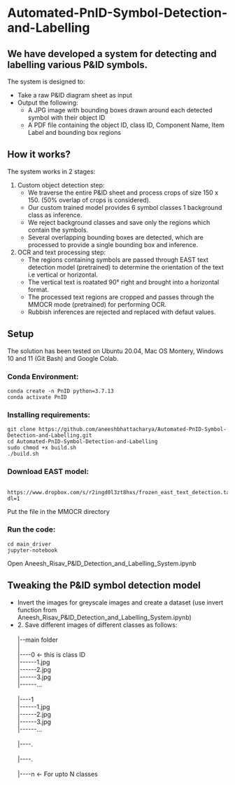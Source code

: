 # Automated-PnID-Symbol-Detection-and-Labelling 
## We have developed a system for detecting and labelling various P&ID symbols. <br>
The system is designed to: <br>
<ul>
  <li>Take a raw P&ID diagram sheet as input</li>
<li>Output the following:
  <ul>
    <li>A JPG image with bounding boxes drawn around each detected symbol with their object ID</li>
    <li>A PDF file containing the object ID, class ID, Component Name, Item Label and bounding box regions </li>
  </ul>
  </li>
 </ul>
 
 ## How it works?
 The system works in 2 stages:
 <ol> 
  <li>Custom object detection step:
    <ul>
    <li>We traverse the entire P&ID sheet and process crops of size 150 x 150. (50% overlap of crops is considered).</li>
    <li>Our custom trained model provides 6 symbol classes 1 background class as inference.</li>
    <li>We reject background classes and save only the regions which contain the symbols.</li> 
      <li>Several overlapping bounding boxes are detected, which are processed to provide a single bounding box and inference.</li>
    </ul>
  </li>
  
  <li>OCR and text processing step:
    <ul>
    <li>The regions containing symbols are passed through EAST text detection model (pretrained) to determine the orientation of the text i.e vertical or horizontal.</li>
    <li>The vertical text is roatated 90° right and brought into a horizontal format.</li>
    <li>The processed text regions are cropped and passes through the MMOCR mode (pretrained) for performing OCR.</li>
    <li>Rubbish inferences are rejected and replaced with defaut values.</li> 
    </ul>
  </li>
</ol>

## Setup
The solution has been tested on Ubuntu 20.04, Mac OS Montery, Windows 10 and 11 (Git Bash) and Google Colab.
### Conda Environment:
```
conda create -n PnID python=3.7.13
conda activate PnID
```
### Installing requirements:
```
git clone https://github.com/aneeshbhattacharya/Automated-PnID-Symbol-Detection-and-Labelling.git
cd Automated-PnID-Symbol-Detection-and-Labelling
sudo chmod +x build.sh
./build.sh
```
### Download EAST model:
```
 https://www.dropbox.com/s/r2ingd0l3zt8hxs/frozen_east_text_detection.tar.gz?dl=1
```
Put the file in the MMOCR directory
### Run the code:
```
cd main_driver
jupyter-notebook
```
Open Aneesh_Risav_P&ID_Detection_and_Labelling_System.ipynb

## Tweaking the P&ID symbol detection model
<ul>
    <li> Invert the images for greyscale images and create a dataset (use invert function from Aneesh_Risav_P&ID_Detection_and_Labelling_System.ipynb) </li>
    <li> 2. Save different images of different classes as follows:<br><br>
|--main folder<br>|<br>
|----0 <- this is class ID<br>
|------1.jpg<br>
|------2.jpg<br>
|------3.jpg<br>
|------...<br><br>
|----1<br>
|------1.jpg<br>
|------2.jpg<br>
|------3.jpg<br>
|------...<br><br>
|----.<br><br>
|----.<br><br>
|----n <- For upto N classes 
  
  </li>

</ul>

